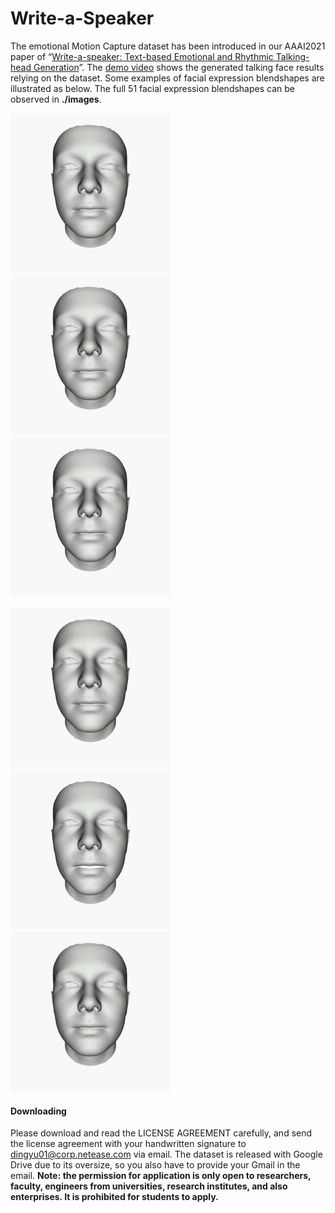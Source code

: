 # Write-a-Speaker
The emotional Motion Capture dataset has been introduced in our AAAI2021 paper of “[Write-a-speaker: Text-based Emotional and Rhythmic Talking-head Generation](https://arxiv.org/pdf/2104.07995.pdf)”. The [demo video](https://www.youtube.com/watch?v=weHA6LHv-Ew) shows the generated talking face results relying on the dataset. Some examples of facial expression blendshapes are illustrated as below. The full 51 facial expression blendshapes can be observed in **./images**.

![parameter 0](images/dim0.gif) ![parameter 1](images/dim1.gif?raw=true) ![parameter 15](images/dim15.gif?raw=true)

![parameter 16](images/dim16.gif) ![parameter 19](images/dim19.gif?raw=true) ![parameter 22](images/dim22.gif?raw=true)


#### Downloading

Please download and read the LICENSE AGREEMENT carefully, and send the license agreement with your handwritten signature to dingyu01@corp.netease.com via email. The dataset is released with Google Drive due to its oversize, so you also have to provide your Gmail in the email. **Note: the permission for application is only open to researchers, faculty, engineers from universities, research institutes, and also enterprises. It is prohibited for students to apply.**

